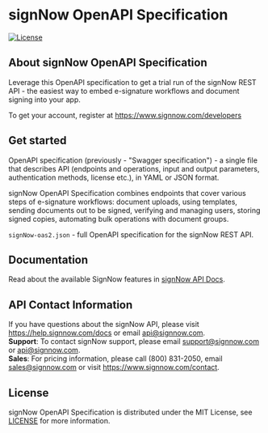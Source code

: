 # signNow OpenAPI Specification
[ ![License](https://img.shields.io/github/license/signnow/OpenAPI-Specification?style=flat-square)](LICENSE)

## About signNow OpenAPI Specification

Leverage this OpenAPI specification to get a trial run of the signNow REST API - the easiest way to embed e-signature workflows and document signing into your app.

To get your account, register at https://www.signnow.com/developers

## Get started

OpenAPI specification (previously - "Swagger specification") - a single file that describes API (endpoints and operations, input and output parameters, authentication methods, license etc.), in YAML or JSON format.

signNow OpenAPI Specification combines endpoints that cover various steps of e-signature workflows: document uploads, using templates, sending documents out to be signed, verifying and managing users, storing signed copies, automating bulk operations with document groups.

`signNow-oas2.json` - full OpenAPI specification for the signNow REST API.

## Documentation

Read about the available SignNow features in [signNow API Docs](https://docs.signnow.com/).

## API Contact Information
If you have questions about the signNow API, please visit https://help.signnow.com/docs or email api@signnow.com.<br>
**Support**: To contact signNow support, please email support@signnow.com or api@signnow.com.<br>
**Sales**: For pricing information, please call (800) 831-2050, email sales@signnow.com or visit https://www.signnow.com/contact.


## <a name="license"></a>License

signNow OpenAPI Specification is distributed under the MIT License, see [LICENSE](https://github.com/signnow/OpenAPI-Specification/blob/master/LICENSE) for more information.
